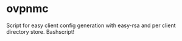 # ovpnmc
Script for easy client config generation with easy-rsa and per client directory store. Bashscript!
